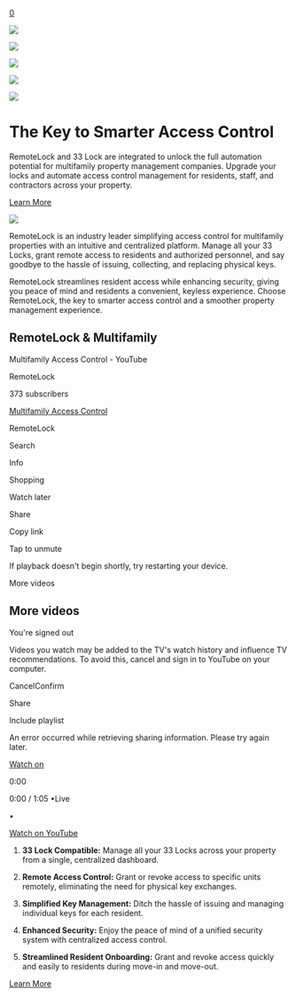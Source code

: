 [0](https://www.33lock.com/cart)

![](https://images.squarespace-cdn.com/content/v1/64864a0f6459c271adb893d5/359229fd-e5f0-40c7-bc0c-16921d7770d5/pexels-la-miko-3754595.jpg)

![](https://images.squarespace-cdn.com/content/v1/64864a0f6459c271adb893d5/f04844a1-c508-4321-b6a2-0080e42615e9/IMG_8774.png)

![](https://images.squarespace-cdn.com/content/v1/64864a0f6459c271adb893d5/61af164a-6904-4fad-8795-7f5134482d06/RemoteLock+Inverted+Logo+RGB.png)

![](https://images.squarespace-cdn.com/content/v1/64864a0f6459c271adb893d5/38242856-4b01-4748-a234-9741fd325219/33+Lock+white+transparent+background+%282%29.png)

![](https://images.squarespace-cdn.com/content/v1/64864a0f6459c271adb893d5/f05d9ed3-99a8-40ae-9cf4-7ad78cd9258f/1.png)

# **The Key to Smarter Access Control**

RemoteLock and 33 Lock are integrated to unlock the full automation potential for multifamily property management companies. Upgrade your locks and automate access control management for residents, staff, and contractors across your property.

[Learn More](https://remotelock.com/learn-more-about-multifamily/?utm_source=referral&utm_medium=partner-link&utm_campaign=33lock)

![](https://images.squarespace-cdn.com/content/v1/64864a0f6459c271adb893d5/37ef692f-5b95-4a35-a069-3a1e4dc482c0/RemoteLock+Standard+Logo+RGB.png)

RemoteLock is an industry leader simplifying access control for multifamily properties with an intuitive and centralized platform. Manage all your 33 Locks, grant remote access to residents and authorized personnel, and say goodbye to the hassle of issuing, collecting, and replacing physical keys.

RemoteLock streamlines resident access while enhancing security, giving you peace of mind and residents a convenient, keyless experience. Choose RemoteLock, the key to smarter access control and a smoother property management experience.

## RemoteLock & Multifamily

Multifamily Access Control - YouTube

RemoteLock

373 subscribers

[Multifamily Access Control](https://www.youtube.com/watch?v=_rcTHRN1CD8)

RemoteLock

Search

Info

Shopping

Watch later

Share

Copy link

Tap to unmute

If playback doesn't begin shortly, try restarting your device.

More videos

## More videos

You're signed out

Videos you watch may be added to the TV's watch history and influence TV recommendations. To avoid this, cancel and sign in to YouTube on your computer.

CancelConfirm

Share

Include playlist

An error occurred while retrieving sharing information. Please try again later.

[Watch on](https://www.youtube.com/watch?v=_rcTHRN1CD8&embeds_referring_euri=https%3A%2F%2Fwww.33lock.com%2F)

0:00

0:00 / 1:05
•Live

•

[Watch on YouTube](https://www.youtube.com/watch?v=_rcTHRN1CD8 "Watch on YouTube")

1. **33 Lock Compatible:** Manage all your 33 Locks across your property from a single, centralized dashboard.

2. **Remote Access Control:** Grant or revoke access to specific units remotely, eliminating the need for physical key exchanges.

3. **Simplified Key Management:** Ditch the hassle of issuing and managing individual keys for each resident.

4. **Enhanced Security:** Enjoy the peace of mind of a unified security system with centralized access control.

5. **Streamlined Resident Onboarding:** Grant and revoke access quickly and easily to residents during move-in and move-out.


[Learn More](https://remotelock.com/learn-more-about-multifamily/?utm_source=referral&utm_medium=partner-link&utm_campaign=33lock)